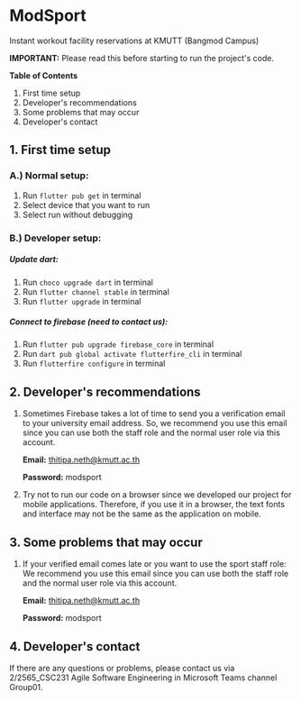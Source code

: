 
# ModSport
Instant workout facility reservations at KMUTT (Bangmod Campus)

**IMPORTANT:** Please read this before starting to run the project's code.

**Table of Contents**
1. First time setup
2. Developer's recommendations
3. Some problems that may occur
4. Developer's contact

## 1. First time setup
### A.) Normal setup:
1. Run `flutter pub get` in terminal
2. Select device that you want to run
3. Select run without debugging
### B.) Developer setup:
##### Update dart:
1. Run `choco upgrade dart` in terminal
2. Run `flutter channel stable` in terminal
3. Run `flutter upgrade` in terminal
##### Connect to firebase (need to contact us):
1. Run `flutter pub upgrade firebase_core` in terminal
2. Run `dart pub global activate flutterfire_cli` in terminal
3. Run `flutterfire configure` in terminal

## 2. Developer's recommendations
1. Sometimes Firebase takes a lot of time to send you a verification email to your university email address. So, we recommend you use this email since you can use both the staff role and the normal user role via this account.

	**Email:** thitipa.neth@kmutt.ac.th
	
	**Password:** modsport
2. Try not to run our code on a browser since we developed our project for mobile applications. Therefore, if you use it in a browser, the text fonts and interface may not be the same as the application on mobile.

## 3. Some problems that may occur
1. If your verified email comes late or you want to use the sport staff role: We recommend you use this email since you can use both the staff role and the normal user role via this account.

	**Email:** thitipa.neth@kmutt.ac.th
	
	**Password:** modsport

## 4. Developer's contact
If there are any questions or problems, please contact us via 2/2565_CSC231 Agile Software Engineering in Microsoft Teams channel Group01.
